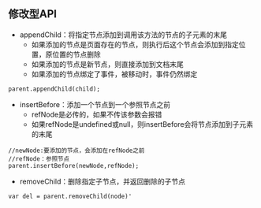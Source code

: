 ## 修改型API

* appendChild：将指定节点添加到调用该方法的节点的子元素的末尾
  * 如果添加的节点是页面存在的节点，则执行后这个节点会添加到指定位置，原位置的节点删除
  * 如果添加的节点是新节点，则直接添加到文档末尾
  * 如果添加的节点绑定了事件，被移动时，事件仍然绑定

```
parent.appendChild(child);
```

* insertBefore：添加一个节点到一个参照节点之前
  * refNode是必传的，如果不传该参数会报错
  * 如果refNode是undefined或null，则insertBefore会将节点添加到子元素的末尾

```
//newNode:要添加的节点，会添加在refNode之前
//refNode：参照节点
parent.insertBefore(newNode,refNode);
```

* removeChild：删除指定子节点，并返回删除的子节点

```
var del = parent.removeChild(node)'
```



